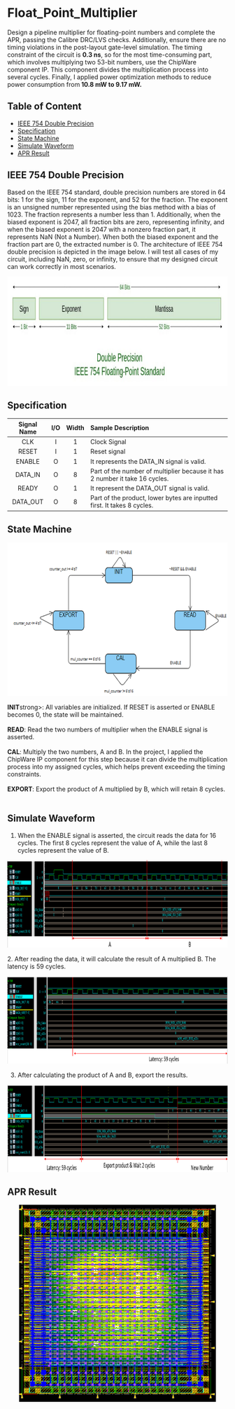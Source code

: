 # Float_Point_Multiplier
Design a pipeline multiplier for floating-point numbers and complete the APR, passing the Calibre DRC/LVS checks. Additionally, ensure there are no timing violations in the post-layout gate-level simulation. The timing constraint of the circuit is <strong>0.3 ns</strong>, so for the most time-consuming part, which involves multiplying two 53-bit numbers, use the ChipWare component IP. This component divides the multiplication process into several cycles. Finally, I applied power optimization methods to reduce power consumption from<strong> 10.8 mW to 9.17 mW.</strong>

## Table of Content
- [IEEE 754 Double Precision](#ieee-754-double-precision)
- [Specification](#specification)
- [State Machine](#state-machine)
- [Simulate Waveform](#simulate-waveform)
- [APR Result](#apr-result)

## IEEE 754 Double Precision
Based on the IEEE 754 standard, double precision numbers are stored in 64 bits: 1 for the sign, 11 for the exponent, and 52 for the fraction. The exponent is an unsigned number represented using the bias method with a bias of 1023. The fraction represents a number less than 1. Additionally, when the biased exponent is 2047, all fraction bits are zero, representing infinity, and when the biased exponent is 2047 with a nonzero fraction part, it represents NaN (Not a Number). When both the biased exponent and the fraction part are 0, the extracted number is 0. The architecture of IEEE 754 double precision is depicted in the image below. I will test all cases of my circuit, including NaN, zero, or infinity, to ensure that my designed circuit can work correctly in most scenarios.
<p align="center">
  <img src="https://github.com/RexJian/Float_Point_Multiplier/blob/main/Image/IEEE754_double.jpg" width="800" height="250" alt="Architecture">
</p> 

## Specification

| Signal Name | I/O | Width | Sample Description |
| :----: | :----: | :----: | :----|
| CLK | I | 1 | Clock Signal |
| RESET | I | 1 | Reset signal |
| ENABLE | O | 1 | It represents the DATA_IN signal is valid. |
| DATA_IN | O | 8 | Part of the number of multiplier because it has 2 number it take 16 cycles. |
| READY | O | 1 | It represent the DATA_OUT signal is valid. |
| DATA_OUT | O | 8 | Part of the product, lower bytes are inputted first. It takes 8 cycles. |

## State Machine
<p align="center">
  <img src="https://github.com/RexJian/Float_Point_Multiplier/blob/main/Image/state_machine.png" width="800" height="350" alt="Architecture">
</p> 
<strong>INIT</strong>strong>: All variables are initialized. If RESET is asserted or ENABLE becomes 0, the state will be maintained.  
<br><br>
<strong>READ</strong>: Read the two numbers of multiplier when the ENABLE signal is asserted.
<br><br>
<strong>CAL</strong>: Multiply the two numbers, A and B. In the project, I applied the ChipWare IP component for this step because it can divide the multiplication process into my assigned cycles, which helps prevent exceeding the timing constraints.  
<br><br>
<strong>EXPORT</strong>: Export the product of A multiplied by B, which will retain 8 cycles.  
<br><br>

## Simulate Waveform
1. When the ENABLE signal is asserted, the circuit reads the data for 16 cycles. The first 8 cycles represent the value of A, while the last 8 cycles represent the value of B.
<p align="center">
  <img src="https://github.com/RexJian/Float_Point_Multiplier/blob/main/Image/Wave/Wave1.png" width="900" height="200" alt="Architecture">
</p> 
2. After reading the data, it will calculate the result of A multiplied B. The latency is 59 cycles.
<p align="center">
  <img src="https://github.com/RexJian/Float_Point_Multiplier/blob/main/Image/Wave/wave2.png" width="900" height="200" alt="Architecture">
</p> 

3. After calculating the product of A and B, export the results.
<p align="center">
  <img src="https://github.com/RexJian/Float_Point_Multiplier/blob/main/Image/Wave/wave3.png" width="900" height="200" alt="Architecture">
</p> 

## APR Result
<p align="center">
  <img src="https://github.com/RexJian/Float_Point_Multiplier/blob/main/Image/APR_Result.png" width="450" height="450" alt="Architecture">
</p> 

